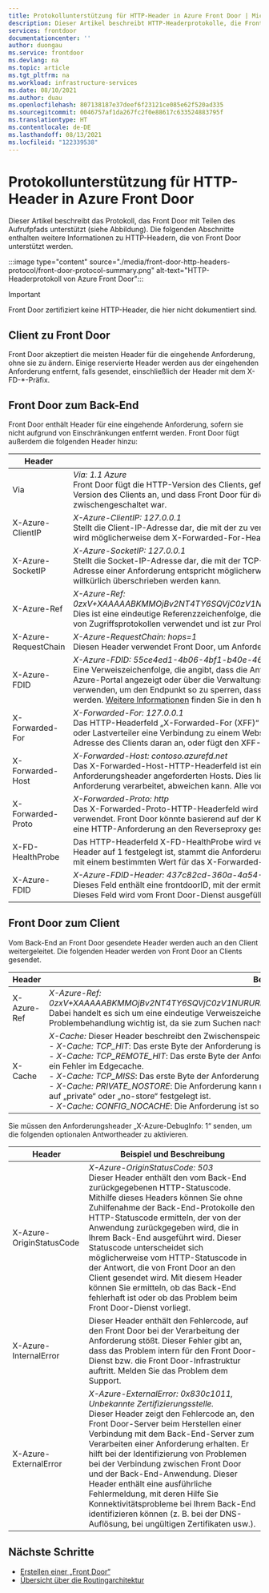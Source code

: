 ```yaml
---
title: Protokollunterstützung für HTTP-Header in Azure Front Door | Microsoft-Dokumentation
description: Dieser Artikel beschreibt HTTP-Headerprotokolle, die Front Door unterstützt.
services: frontdoor
documentationcenter: ''
author: duongau
ms.service: frontdoor
ms.devlang: na
ms.topic: article
ms.tgt_pltfrm: na
ms.workload: infrastructure-services
ms.date: 08/10/2021
ms.author: duau
ms.openlocfilehash: 807138187e37deef6f23121ce085e62f520ad335
ms.sourcegitcommit: 0046757af1da267fc2f0e88617c633524883795f
ms.translationtype: HT
ms.contentlocale: de-DE
ms.lasthandoff: 08/13/2021
ms.locfileid: "122339538"
---
```

# <a name="protocol-support-for-http-headers-in-azure-front-door"></a>Protokollunterstützung für HTTP-Header in Azure Front Door
Dieser Artikel beschreibt das Protokoll, das Front Door mit Teilen des Aufrufpfads unterstützt (siehe Abbildung). Die folgenden Abschnitte enthalten weitere Informationen zu HTTP-Headern, die von Front Door unterstützt werden.

:::image type="content" source="./media/front-door-http-headers-protocol/front-door-protocol-summary.png" alt-text="HTTP-Headerprotokoll von Azure Front Door":::

>[!IMPORTANT]
>Front Door zertifiziert keine HTTP-Header, die hier nicht dokumentiert sind.

## <a name="client-to-front-door"></a>Client zu Front Door
Front Door akzeptiert die meisten Header für die eingehende Anforderung, ohne sie zu ändern. Einige reservierte Header werden aus der eingehenden Anforderung entfernt, falls gesendet, einschließlich der Header mit dem X-FD-*-Präfix.

## <a name="front-door-to-backend"></a>Front Door zum Back-End

Front Door enthält Header für eine eingehende Anforderung, sofern sie nicht aufgrund von Einschränkungen entfernt werden. Front Door fügt außerdem die folgenden Header hinzu:

| Header  | Beispiel und Beschreibung |
| ------------- | ------------- |
| Via |  *Via: 1.1 Azure* </br> Front Door fügt die HTTP-Version des Clients, gefolgt von *Azure*, als Wert für den Via-Header hinzu. Dieser Header gibt die HTTP-Version des Clients an, und dass Front Door für die Anforderung zwischen dem Client und dem Back-End als Empfänger zwischengeschaltet war.  |
| X-Azure-ClientIP | *X-Azure-ClientIP: 127.0.0.1* </br> Stellt die Client-IP-Adresse dar, die mit der zu verarbeitenden Anforderung verknüpft ist. Beispiel: Eine Anforderung von einem Proxy wird möglicherweise dem X-Forwarded-For-Header hinzugefügt, um die IP-Adresse des ursprünglichen Aufrufers anzugeben. |
| X-Azure-SocketIP |  *X-Azure-SocketIP: 127.0.0.1* </br> Stellt die Socket-IP-Adresse dar, die mit der TCP-Verbindung verknüpft ist, von der die aktuelle Anforderung stammt. Die Client-IP-Adresse einer Anforderung entspricht möglicherweise nicht der Socket-IP-Adresse, da die Client-IP-Adresse durch einen Benutzer willkürlich überschrieben werden kann.|
| X-Azure-Ref | *X-Azure-Ref: 0zxV+XAAAAABKMMOjBv2NT4TY6SQVjC0zV1NURURHRTA2MTkANDM3YzgyY2QtMzYwYS00YTU0LTk0YzMtNWZmNzA3NjQ3Nzgz* </br> Dies ist eine eindeutige Referenzzeichenfolge, die eine von Front Door verarbeitete Anforderung identifiziert. Sie wird zum Durchsuchen von Zugriffsprotokollen verwendet und ist zur Problembehandlung wichtig.|
| X-Azure-RequestChain | *X-Azure-RequestChain: hops=1* </br> Diesen Header verwendet Front Door, um Anforderungsschleifen zu erkennen, und Benutzer sollten dafür keine Abhängigkeit erstellen. |
| X-Azure-FDID | *X-Azure-FDID: 55ce4ed1-4b06-4bf1-b40e-4638452104da* <br/> Eine Verweiszeichenfolge, die angibt, dass die Anforderung von einer bestimmten Front Door-Ressource stammt. Der Wert kann im Azure-Portal angezeigt oder über die Verwaltungs-API abgerufen werden. Sie können diesen Header in Kombination mit IP-ACLs verwenden, um den Endpunkt so zu sperren, dass nur Anforderungen von einer bestimmten Front Door-Ressource angenommen werden. [Weitere Informationen](front-door-faq.yml#how-do-i-lock-down-the-access-to-my-backend-to-only-azure-front-door-) finden Sie in den häufig gestellten Fragen (FAQ). |
| X-Forwarded-For | *X-Forwarded-For: 127.0.0.1* </br> Das HTTP-Headerfeld „X-Forwarded-For (XFF)“ identifiziert oft die Ursprungs-IP-Adresse eines Clients, der über einen HTTP-Proxy oder Lastverteiler eine Verbindung zu einem Webserver herstellt. Falls ein XFF-Header vorhanden ist, fügt Front Door die Socket-IP-Adresse des Clients daran an, oder fügt den XFF-Header mit der Socket-IP-Adresse des Clients hinzu. |
| X-Forwarded-Host | *X-Forwarded-Host: contoso.azurefd.net* </br> Das X-Forwarded-Host-HTTP-Headerfeld ist eine gängige Methode zum Identifizieren des ursprünglich vom Client im Host-HTTP-Anforderungsheader angeforderten Hosts. Dies liegt daran, dass der Hostname aus Front Door für den Back-End-Server, der die Anforderung verarbeitet, abweichen kann. Alle vorherigen Werte werden durch Front Door außer Kraft gesetzt. |
| X-Forwarded-Proto | *X-Forwarded-Proto: http* </br> Das X-Forwarded-Proto-HTTP-Headerfeld wird häufig zum Identifizieren des Ursprungsprotokolls einer HTTP-Anforderung verwendet. Front Door könnte basierend auf der Konfiguration über HTTPS mit dem Back-End kommunizieren. Dies gilt auch, wenn eine HTTP-Anforderung an den Reverseproxy gesendet wird. Alle vorherigen Werte werden durch Front Door außer Kraft gesetzt. |
| X-FD-HealthProbe | Das HTTP-Headerfeld X-FD-HealthProbe wird verwendet, um den Integritätstest von Azure Front Door zu identifizieren. Wenn der Header auf 1 festgelegt ist, stammt die Anforderung vom Integritätstest. Dies kann verwendet werden, um den Zugriff von Front Door mit einem bestimmten Wert für das X-Forwarded-Host-Headerfeld einzuschränken. |
| X-Azure-FDID | *X-Azure-FDID-Header: 437c82cd-360a-4a54-94c3-5ff707647783* </br> Dieses Feld enthält eine frontdoorID, mit der ermittelt werden kann, von welcher Front Door die eingehende Anforderung stammt. Dieses Feld wird vom Front Door-Dienst ausgefüllt. | 

## <a name="front-door-to-client"></a>Front Door zum Client

Vom Back-End an Front Door gesendete Header werden auch an den Client weitergeleitet. Die folgenden Header werden von Front Door an Clients gesendet.

| Header  | Beispiel und Beschreibung |
| ------------- | ------------- |
| X-Azure-Ref |  *X-Azure-Ref: 0zxV+XAAAAABKMMOjBv2NT4TY6SQVjC0zV1NURURHRTA2MTkANDM3YzgyY2QtMzYwYS00YTU0LTk0YzMtNWZmNzA3NjQ3Nzgz* </br> Dabei handelt es sich um eine eindeutige Verweiszeichenfolge, die eine von Front Door verarbeitete Anforderung identifiziert, die für die Problembehandlung wichtig ist, da sie zum Suchen nach Zugriffsprotokollen verwendet wird.|
| X-Cache | *X-Cache:* Dieser Header beschreibt den Zwischenspeicherungsstatus der Anforderung. <br/> - *X-Cache: TCP_HIT*: Das erste Byte der Anforderung ist ein Cachetreffer im Front Door-Edge. <br/> - *X-Cache: TCP_REMOTE_HIT*: Das erste Byte der Anforderung ist ein Cachetreffer im regionalen Cache (Ursprungsschutzebene), aber ein Fehler im Edgecache. <br/> - *X-Cache: TCP_MISS*: Das erste Byte der Anforderung ist ein Cachefehler, und der Inhalt wird vom Ursprung aus bedient. <br/> - *X-Cache: PRIVATE_NOSTORE*: Die Anforderung kann nicht zwischengespeichert werden, da der Cachesteuerelement-Antwortheader auf „private“ oder „no-store“ festgelegt ist. <br/> - *X-Cache: CONFIG_NOCACHE*: Die Anforderung ist so konfiguriert, dass sie nicht in Front Door zwischengespeichert wird. |

Sie müssen den Anforderungsheader „X-Azure-DebugInfo: 1“ senden, um die folgenden optionalen Antwortheader zu aktivieren.

| Header  | Beispiel und Beschreibung |
| ------------- | ------------- |
| X-Azure-OriginStatusCode |  *X-Azure-OriginStatusCode: 503* </br> Dieser Header enthält den vom Back-End zurückgegebenen HTTP-Statuscode. Mithilfe dieses Headers können Sie ohne Zuhilfenahme der Back-End-Protokolle den HTTP-Statuscode ermitteln, der von der Anwendung zurückgegeben wird, die in Ihrem Back-End ausgeführt wird. Dieser Statuscode unterscheidet sich möglicherweise vom HTTP-Statuscode in der Antwort, die von Front Door an den Client gesendet wird. Mit diesem Header können Sie ermitteln, ob das Back-End fehlerhaft ist oder ob das Problem beim Front Door-Dienst vorliegt. |
| X-Azure-InternalError | Dieser Header enthält den Fehlercode, auf den Front Door bei der Verarbeitung der Anforderung stößt. Dieser Fehler gibt an, dass das Problem intern für den Front Door-Dienst bzw. die Front Door-Infrastruktur auftritt. Melden Sie das Problem dem Support.  |
| X-Azure-ExternalError | *X-Azure-ExternalError: 0x830c1011, Unbekannte Zertifizierungsstelle.* </br> Dieser Header zeigt den Fehlercode an, den Front Door-Server beim Herstellen einer Verbindung mit dem Back-End-Server zum Verarbeiten einer Anforderung erhalten. Er hilft bei der Identifizierung von Problemen bei der Verbindung zwischen Front Door und der Back-End-Anwendung. Dieser Header enthält eine ausführliche Fehlermeldung, mit deren Hilfe Sie Konnektivitätsprobleme bei Ihrem Back-End identifizieren können (z. B. bei der DNS-Auflösung, bei ungültigen Zertifikaten usw.). |

## <a name="next-steps"></a>Nächste Schritte

- [Erstellen einer „Front Door“](quickstart-create-front-door.md)
- [Übersicht über die Routingarchitektur](front-door-routing-architecture.md)
